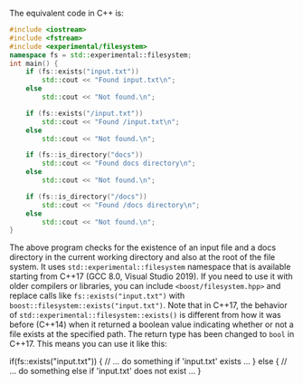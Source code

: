The equivalent code in C++ is:
```cpp
#include <iostream>
#include <fstream>
#include <experimental/filesystem>
namespace fs = std::experimental::filesystem;
int main() {
    if (fs::exists("input.txt"))
        std::cout << "Found input.txt\n";
    else
        std::cout << "Not found.\n";

    if (fs::exists("/input.txt"))
        std::cout << "Found /input.txt\n";
    else
        std::cout << "Not found.\n";

    if (fs::is_directory("docs"))
        std::cout << "Found docs directory\n";
    else
        std::cout << "Not found.\n";

    if (fs::is_directory("/docs"))
        std::cout << "Found /docs directory\n";
    else
        std::cout << "Not found.\n";
}
```
The above program checks for the existence of an input file and a docs directory in the current working directory and also at the root of the file system. It uses `std::experimental::filesystem` namespace that is available starting from C++17 (GCC 8.0, Visual Studio 2019). If you need to use it with older compilers or libraries, you can include `<boost/filesystem.hpp>` and replace calls like `fs::exists("input.txt")` with `boost::filesystem::exists("input.txt")`.
Note that in C++17, the behavior of `std::experimental::filesystem::exists()` is different from how it was before (C++14) when it returned a boolean value indicating whether or not a file exists at the specified path. The return type has been changed to `bool` in C++17. This means you can use it like this:

if(fs::exists("input.txt")) {
    // ... do something if 'input.txt' exists ...
}
else {
    // ... do something else if 'input.txt' does not exist ...
}

